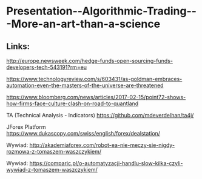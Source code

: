 <!--  ____                    _   ______               _   _____  _          ________   -->
<!-- / __ \                  | | |  ____|             | | |  __ \| |        /  ____  \  -->
<!--| |  | |_   _  __ _ _ __ | |_| |__ _   _ _ __   __| | | |__) | |       /  / ___|  \ -->
<!--| |  | | | | |/ _` | '_ \| __|  __| | | | '_ \ / _` | |  ___/| |      |  | |       |-->
<!--| |__| | |_| | (_| | | | | |_| |  | |_| | | | | (_| |_| |    | |____  |  | |___    |-->
<!-- \___\_\\__,_|\__,_|_| |_|\__|_|   \__,_|_| |_|\__,_(_)_|    |______|  \  \____|  / -->
<!--                                                                        \________/  -->

# Presentation--Algorithmic-Trading---More-an-art-than-a-science

## Links:

http://europe.newsweek.com/hedge-funds-open-sourcing-funds-developers-tech-543191?rm=eu

https://www.technologyreview.com/s/603431/as-goldman-embraces-automation-even-the-masters-of-the-universe-are-threatened

https://www.bloomberg.com/news/articles/2017-02-15/point72-shows-how-firms-face-culture-clash-on-road-to-quantland

TA (Technical Analysis - Indicators) https://github.com/mdeverdelhan/ta4j/

JForex Platform https://www.dukascopy.com/swiss/english/forex/dealstation/

Wywiad: http://akademiaforex.com/robot-ea-nie-meczy-sie-nigdy-rozmowa-z-tomaszem-waszczykiem/

Wywiad: https://comparic.pl/o-automatyzacji-handlu-slow-kilka-czyli-wywiad-z-tomaszem-waszczykiem/

